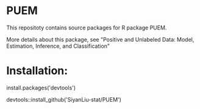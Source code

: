 # PUEM 

This repositoty contains source packages for R package PUEM.

More details about this package, see "Positive and Unlabeled Data: Model, Estimation, Inference, and Classification"

# Installation:

install.packages('devtools')

devtools::install_github('SiyanLiu-stat/PUEM')
